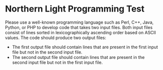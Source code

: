 # Northern Light Programming Test

Please use a well-known programming language such as Perl, C++, Java, Python, or PHP to develop code that takes two input files. Both input files consist of lines sorted in lexicographically ascending order based on ASCII values. The code should produce two output files:

* The first output file should contain lines that are present in the first input file but not in the second input file.
* The second output file should contain lines that are present in the second input file but not in the first input file.

